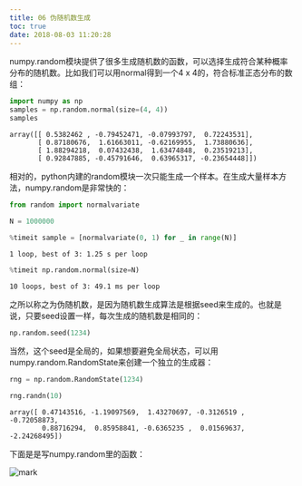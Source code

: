 ```yaml
---
title: 06 伪随机数生成
toc: true
date: 2018-08-03 11:20:28
---
```


numpy.random模块提供了很多生成随机数的函数，可以选择生成符合某种概率分布的随机数。比如我们可以用normal得到一个4 x 4的，符合标准正态分布的数组：


```python
import numpy as np
samples = np.random.normal(size=(4, 4))
samples
```




    array([[ 0.5382462 , -0.79452471, -0.07993797,  0.72243531],
           [ 0.87180676,  1.61663011, -0.62169955,  1.73880636],
           [ 1.88294218,  0.07432438,  1.63474848,  0.23519213],
           [ 0.92847885, -0.45791646,  0.63965317, -0.23654448]])



相对的，python内建的random模块一次只能生成一个样本。在生成大量样本方法，numpy.random是非常快的：


```python
from random import normalvariate

N = 1000000
```


```python
%timeit sample = [normalvariate(0, 1) for _ in range(N)]
```

    1 loop, best of 3: 1.25 s per loop



```python
%timeit np.random.normal(size=N)
```

    10 loops, best of 3: 49.1 ms per loop


之所以称之为伪随机数，是因为随机数生成算法是根据seed来生成的。也就是说，只要seed设置一样，每次生成的随机数是相同的：


```python
np.random.seed(1234)
```

当然，这个seed是全局的，如果想要避免全局状态，可以用numpy.random.RandomState来创建一个独立的生成器：


```python
rng = np.random.RandomState(1234)
```


```python
rng.randn(10)
```




    array([ 0.47143516, -1.19097569,  1.43270697, -0.3126519 , -0.72058873,
            0.88716294,  0.85958841, -0.6365235 ,  0.01569637, -2.24268495])



下面是是写numpy.random里的函数：

![mark](http://images.iterate.site/blog/image/180803/49m3kAC82i.png?imageslim)


```python

```
